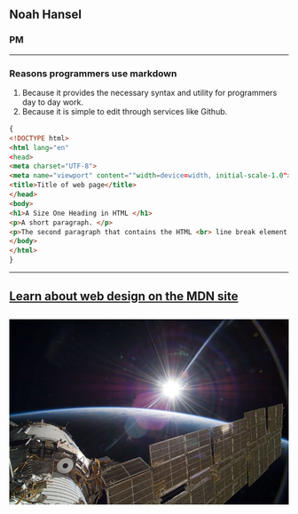 ## Noah Hansel
### PM
---

### Reasons programmers use markdown
1. Because it provides the necessary syntax and utility for programmers day to day work.
2. Because it is simple to edit through services like Github.

```html
{
<!DOCTYPE html>
<html lang="en"
<head>
<meta charset="UTF-8">
<meta name="viewport" content=""width=device=width, initial-scale-1.0">
<title>Title of web page</title>
</head>
<body>
<h1>A Size One Heading in HTML </h1>
<p>A short paragraph. </p>
<p>The second paragraph that contains the HTML <br> line break element. </p>
</body>
</html>
}
```
---
[Learn about web design on the MDN site](https://developer.mozilla.org/en-US/)
---
![Sun Shining on International Space Station](spacestation.jpg)
---
